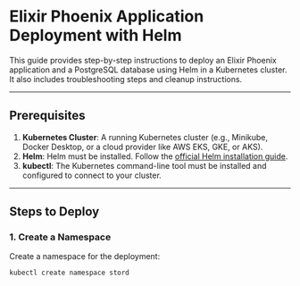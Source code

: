 # Elixir Phoenix Application Deployment with Helm

This guide provides step-by-step instructions to deploy an Elixir Phoenix application and a PostgreSQL database using Helm in a Kubernetes cluster. It also includes troubleshooting steps and cleanup instructions.

---

## Prerequisites

1. **Kubernetes Cluster**: A running Kubernetes cluster (e.g., Minikube, Docker Desktop, or a cloud provider like AWS EKS, GKE, or AKS).
2. **Helm**: Helm must be installed. Follow the [official Helm installation guide](https://helm.sh/docs/intro/install/).
3. **kubectl**: The Kubernetes command-line tool must be installed and configured to connect to your cluster.

---

## Steps to Deploy

### 1. **Create a Namespace**
Create a namespace for the deployment:

```bash
kubectl create namespace stord
